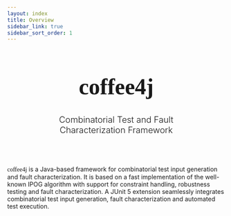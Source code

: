 ```yaml
---
layout: index
title: Overview
sidebar_link: true
sidebar_sort_order: 1
---
```


<div style="width: 66%; margin-left: auto; margin-right: auto; text-align: center; margin-bottom: 70px;">
  <h1 style="font-family: 'Abril Fatface', serif; font-size: 3.25rem;">
    coffee4j
  </h1>
  <p style="font-size: 1.25rem; font-weight: 300;">
    Combinatorial Test and Fault Characterization Framework
  </p>
</div>

<div>
<font style="font-family: 'Abril Fatface', serif;">coffee4j</font> is a Java-based framework for combinatorial test input generation and fault characterization.
It is based on a fast implementation of the well-known IPOG algorithm with support for constraint handling, robustness testing and fault characterization.  
A JUnit 5 extension seamlessly integrates combinatorial test input generation, fault characterization  and automated test execution.
</div>
